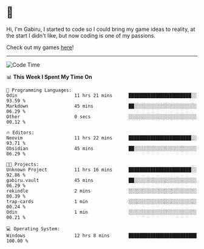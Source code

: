 # 🐀

Hi, I'm Gabiru, I started to code so I could bring my game ideas to reality, at the start I didn't like, but now coding is one of my passions.

Check out my games [here](https://gabiru.art/projetos/)!

---

<!--START_SECTION:waka-->
![Code Time](http://img.shields.io/badge/Code%20Time-588%20hrs%2018%20mins-blue)

📊 **This Week I Spent My Time On** 

```text
💬 Programming Languages: 
Odin                     11 hrs 21 mins      ███████████████████████░░   93.59 % 
Markdown                 45 mins             ██░░░░░░░░░░░░░░░░░░░░░░░   06.29 % 
Other                    0 secs              ░░░░░░░░░░░░░░░░░░░░░░░░░   00.12 % 

🔥 Editors: 
Neovim                   11 hrs 22 mins      ███████████████████████░░   93.71 % 
Obsidian                 45 mins             ██░░░░░░░░░░░░░░░░░░░░░░░   06.29 % 

🐱‍💻 Projects: 
Unknown Project          11 hrs 16 mins      ███████████████████████░░   92.86 % 
gabiru.vault             45 mins             ██░░░░░░░░░░░░░░░░░░░░░░░   06.29 % 
rekindle                 2 mins              ░░░░░░░░░░░░░░░░░░░░░░░░░   00.39 % 
trap-cards               1 min               ░░░░░░░░░░░░░░░░░░░░░░░░░   00.24 % 
Odin                     1 min               ░░░░░░░░░░░░░░░░░░░░░░░░░   00.21 % 

💻 Operating System: 
Windows                  12 hrs 8 mins       █████████████████████████   100.00 % 
```


<!--END_SECTION:waka-->
